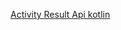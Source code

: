 [Activity Result Api kotlin](https://www.notion.so/midfgr/Activity-Result-Api-5886c878e4b84f6c82cfc723c02246f6)
